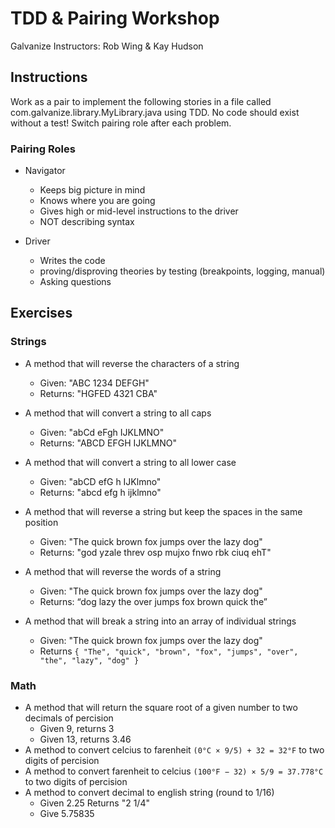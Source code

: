 # TDD & Pairing Workshop
Galvanize Instructors: Rob Wing & Kay Hudson  

## Instructions
Work as a pair to implement the following stories in a file called com.galvanize.library.MyLibrary.java using TDD.  No code should exist without a test! Switch pairing role after each problem. 

### Pairing Roles
* Navigator
  * Keeps big picture in mind
  * Knows where you are going
  * Gives high or mid-level instructions to the driver
  * NOT describing syntax

* Driver
  * Writes the code
  * proving/disproving theories by testing (breakpoints, logging, manual)
  * Asking questions

## Exercises
### Strings
* A method that will reverse the characters of a string
  * Given: "ABC 1234 DEFGH" 
  * Returns: "HGFED 4321 CBA"
* A method that will convert a string to all caps
  * Given: "abCd eFgh IJKLMNO"
  * Returns: "ABCD EFGH IJKLMNO"
* A method that will convert a string to all lower case
  * Given: "abCD efG h IJKlmno"
  * Returns:  "abcd efg h ijklmno"
  
* A method that will reverse a string but keep the spaces in the same position
  * Given: "The quick brown fox jumps over the lazy dog"
  * Returns:  "god yzale threv osp mujxo fnwo rbk ciuq ehT"
  
* A method that will reverse the words of a string
  * Given: "The quick brown fox jumps over the lazy dog"
  * Returns: “dog lazy the over jumps fox brown quick the”

* A method that will break a string into an array of individual strings
  * Given: "The quick brown fox jumps over the lazy dog"
  * Returns `{ "The", "quick", "brown", "fox", "jumps", "over", "the", "lazy", "dog" }`
  
### Math
* A method that will return the square root of a given number to two decimals of percision
  * Given 9, returns 3
  * Given 13, returns 3.46
* A method to convert celcius to farenheit `(0°C × 9/5) + 32 = 32°F` to two digits of percision
* A method to convert farenheit to celcius `(100°F − 32) × 5/9 = 37.778°C` to two digits of percision
* A method to convert decimal to english string (round to 1/16)
  * Given 2.25 Returns  "2 1/4"
  * Give 5.75835

